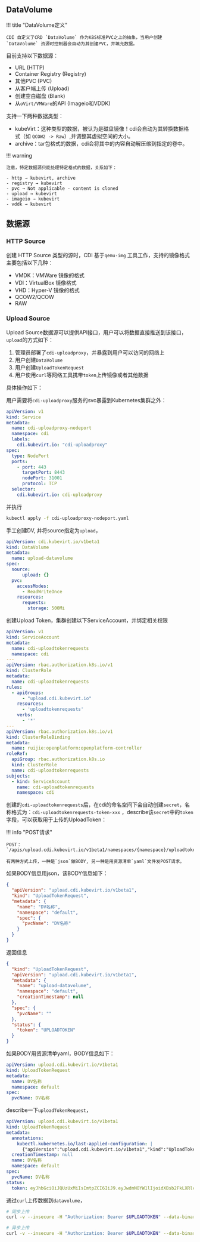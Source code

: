 
## DataVolume

!!! title "DataVolume定义"

    CDI 自定义了CRD `DataVolume` 作为K8S标准PVC之上的抽象，当用户创建 `DataVolume` 资源时控制器会自动为其创建PVC，并填充数据。

目前支持以下数据源：

- URL (HTTP)
- Container Registry (Registry)
- 其他PVC (PVC)
- 从客户端上传 (Upload)
- 创建空白磁盘 (Blank)
- 从`oVirt/VMWare`的API (Imageio和VDDK)

支持一下两种数据类型：

- kubeVirt：这种类型的数据，被认为是磁盘镜像！cdi会自动为其转换数据格式（如 `QCOW2 -> Raw`）,并调整其虚拟空间的大小。
- archive：tar包格式的数据，cdi会将其中的内容自动解压缩到指定的卷中。

!!! warning

    注意，特定数据源只能处理特定格式的数据，关系如下：
    
    - http → kubevirt, archive
    - registry → kubevirt
    - pvc → Not applicable - content is cloned
    - upload → kubevirt
    - imageio → kubevirt
    - vddk → kubevirt

## 数据源

### HTTP Source

创建 HTTP Source 类型的源时，CDI 基于`qemu-img` 工具工作，支持的镜像格式主要包括以下几种：

- VMDK：VMWare 镜像的格式
- VDI：VirtualBox 镜像格式
- VHD：Hyper-V 镜像的格式
- QCOW2/QCOW
- RAW

### Upload Source

Upload Source数据源可以提供API接口，用户可以将数据直接推送到该接口，`upload`的方式如下：

1. 管理员部署了`cdi-uploadproxy`，并暴露到用户可以访问的网络上
2. 用户创建`DataVolume`
3. 用户创建`UploadTokenRequest`
4. 用户使用`curl`等网络工具携带`token`上传镜像或者其他数据

具体操作如下：

用户需要将`cdi-uploadproxy`服务的svc暴露到Kubernetes集群之外：

```yaml linenums="1" title="cdi-uploadproxy-nodeport.yaml"
apiVersion: v1
kind: Service
metadata:
  name: cdi-uploadproxy-nodeport
  namespace: cdi
  labels:
    cdi.kubevirt.io: "cdi-uploadproxy"
spec:
  type: NodePort
  ports:
    - port: 443
      targetPort: 8443
      nodePort: 31001
      protocol: TCP
  selector:
    cdi.kubevirt.io: cdi-uploadproxy
```
并执行

```bash
kubectl apply -f cdi-uploadproxy-nodeport.yaml
```

手工创建DV, 并将source指定为`upload`，

```yaml linenums="1"
apiVersion: cdi.kubevirt.io/v1beta1
kind: DataVolume
metadata:
  name: upload-datavolume
spec:
  source:
      upload: {}
  pvc:
    accessModes:
      - ReadWriteOnce
    resources:
      requests:
        storage: 500Mi
```

创建Upload Token，集群创建以下ServiceAccount，并绑定相关权限

```yaml linenums="1"
apiVersion: v1
kind: ServiceAccount
metadata:
  name: cdi-uploadtokenrequests
  namespace: cdi
---
apiVersion: rbac.authorization.k8s.io/v1
kind: ClusterRole
metadata:
  name: cdi-uploadtokenrequests
rules:
  - apiGroups:
      - "upload.cdi.kubevirt.io"
    resources:
      - 'uploadtokenrequests'
    verbs:
      - '*'
---
apiVersion: rbac.authorization.k8s.io/v1
kind: ClusterRoleBinding
metadata:
  name: ruijie:openplatform:openplatform-controller
roleRef:
  apiGroup: rbac.authorization.k8s.io
  kind: ClusterRole
  name: cdi-uploadtokenrequests
subjects:
  - kind: ServiceAccount
    name: cdi-uploadtokenrequests
    namespace: cdi
```

创建的`cdi-uploadtokenrequests`后，在cdi的命名空间下会自动创建`secret`，名称格式为：`cdi-uploadtokenrequests-token-xxx` ，describe该`secret`中的`token`字段，可以获取用于上传的UploadToken：

!!! info "POST请求"

    POST：`/apis/upload.cdi.kubevirt.io/v1beta1/namespaces/{namespace}/uploadtokenrequests`

    有两种方式上传，一种是`json`做BODY, 另一种是用资源清单`yaml`文件发POST请求。

如果BODY信息用json，该BODY信息如下：

```json linenums="1"
{
  "apiVersion": "upload.cdi.kubevirt.io/v1beta1",
  "kind": "UploadTokenRequest",
  "metadata": {
    "name": "DV名称",
    "namespace": "default",
    "spec": {
      "pvcName": "DV名称"
    }
  }
}
```

返回信息
```json linenums="1"
{
  "kind": "UploadTokenRequest",
  "apiVersion": "upload.cdi.kubevirt.io/v1beta1",
  "metadata": {
    "name": "upload-datavolume",
    "namespace": "default",
    "creationTimestamp": null
  },
  "spec": {
    "pvcName": ""
  },
  "status": {
    "token": "UPLOADTOKEN"
  }
}
```

如果BODY用资源清单yaml，BODY信息如下：

```yaml linenums="1"
apiVersion: upload.cdi.kubevirt.io/v1beta1
kind: UploadTokenRequest
metadata:
  name: DV名称
  namespace: default
spec:
  pvcName: DV名称
```

describe一下`uploadTokenRequest`，

```yaml linenums="1"
apiVersion: upload.cdi.kubevirt.io/v1beta1
kind: UploadTokenRequest
metadata:
  annotations:
    kubectl.kubernetes.io/last-applied-configuration: |
      {"apiVersion":"upload.cdi.kubevirt.io/v1beta1","kind":"UploadTokenRequest","metadata":{"annotations":{},"name":"DV名称","namespace":"default"},"spec":{"pvcName":"DV名称"}}
  creationTimestamp: null
  name: DV名称
  namespace: default
spec:
  pvcName: DV名称
status:
  token: eyJhbGciOiJQUzUxMiIsImtpZCI6IiJ9.eyJwdmNOYW1lIjoidXBsb2FkLXRlc3QiLCJuYW1lc3BhY2UiOiJkZWZhdWx0IiwiY3JlYXRpb25UaW1lc3RhbXAiOiIyMDE4LTA5LTIxVDE4OjEyOjE5LjQwODI1MDQ4NFoifQ.JWk1VyvzSse3eFiBROKgGoLnOPCiYW9JdDWKXFROEL6XY0O5lFb1R0rwdfWwC3BBOtEA9mC9x3ZGYPnYWO-5G_r1fWKHjF-zifrCX_3Dhp3vfSq6Zfpu-vV0Qn0A3YkSCCmiC_nONAhVjEDuQsRFIKwYcxBoEOpye92ggH2u5FxQE7FwxxH6-RHun9tc_lIFX-ZFKnq7n5tWbjsTmAZI_4rDNgYkVFhFtENU6e-5_Ncokxs3YVzkbSrXweZpRmmaYQOmZhjXSLjKED_2FVq7tYeVueEEhKC_zJ-AEivstALPwPjiwyWXJyfE3dCmbA1sBKuNUrAaDlBvSAp1uPV9eQ

```

通过`curl`上传数据到`datavolume`，

```bash linenums="1"
# 同步上传
curl -v --insecure -H "Authorization: Bearer $UPLOADTOKEN" --data-binary @tests/images/cirros-qcow2.img https://$(minikube ip):31001/v1alpha1/upload

# 异步上传
curl -v --insecure -H "Authorization: Bearer $UPLOADTOKEN" --data-binary @tests/images/cirros-qcow2.img https://$(minikube ip):31001/v1alpha1/upload-async
```
